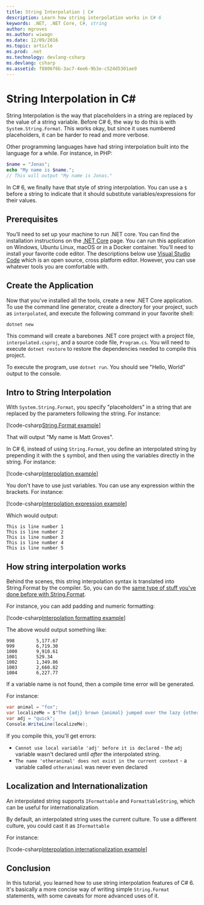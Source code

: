 ```yaml
---
title: String Interpolation | C#
description: Learn how string interpolation works in C# 6
keywords: .NET, .NET Core, C#, string
author: mgroves
ms.author: wiwagn
ms.date: 12/09/2016
ms.topic: article
ms.prod: .net
ms.technology: devlang-csharp
ms.devlang: csharp
ms.assetid: f8806f6b-3ac7-4ee6-9b3e-c524d5301ae9
---
```


# String Interpolation in C# #

String Interpolation is the way that placeholders in a string are replaced by the value of a string variable. Before C# 6, the way to do this is with `System.String.Format`. This works okay, but since it uses numbered placeholders, it can be harder to read and more verbose.

Other programming languages have had string interpolation built into the language for a while. For instance, in PHP:

```PHP
$name = "Jonas";
echo "My name is $name.";
// This will output "My name is Jonas."
```

In C# 6, we finally have that style of string interpolation. You can use a `$` before a string to indicate that it should substitute variables/expressions for their values.

## Prerequisites
You’ll need to set up your machine to run .NET core. You can find the
installation instructions on the [.NET Core](https://www.microsoft.com/net/core)
page.
You can run this application on Windows, Ubuntu Linux, macOS or in a Docker container. 
You’ll need to install your favorite code editor. The descriptions below
use [Visual Studio Code](https://code.visualstudio.com/) which is an open
source, cross platform editor. However, you can use whatever tools you are
comfortable with.

## Create the Application

Now that you've installed all the tools, create a new .NET Core
application. To use the command line generator, create a directory for your project, such as `interpolated`, and execute the following command in your favorite shell:

`dotnet new`

This command will create a barebones .NET core project with a project file, `interpolated.csproj`, and a source code file, `Program.cs`. You will need to execute `dotnet restore` to restore the dependencies needed to compile this project.

To execute the program, use `dotnet run`. You should see "Hello, World" output to the console.

## Intro to String Interpolation

With `System.String.Format`, you specify "placeholders" in a string that are replaced by the parameters following the string. For instance:

[!code-csharp[String.Format example](../../../samples/snippets/csharp/new-in-6/string-interpolation.cs#StringFormatExample)]  

That will output "My name is Matt Groves".

In C# 6, instead of using `String.Format`, you define an interpolated string by prepending it with the `$` symbol, and then using the variables directly in the string. For instance:

[!code-csharp[Interpolation example](../../../samples/snippets/csharp/new-in-6/string-interpolation.cs#InterpolationExample)]  

You don't have to use just variables. You can use any expression within the brackets. For instance:

[!code-csharp[Interpolation expression example](../../../samples/snippets/csharp/new-in-6/string-interpolation.cs#InterpolationExpressionExample)]  

Which would output:

```
This is line number 1
This is line number 2
This is line number 3
This is line number 4
This is line number 5
```

## How string interpolation works

Behind the scenes, this string interpolation syntax is translated into String.Format by the compiler. So, you can do the [same type of stuff you've done before with String.Format](https://msdn.microsoft.com/en-us/library/dwhawy9k(v=vs.110).aspx).

For instance, you can add padding and numeric formatting:

[!code-csharp[Interpolation formatting example](../../../samples/snippets/csharp/new-in-6/string-interpolation.cs#InterpolationFormattingExample)]  

The above would output something like:

```
998        5,177.67
999        6,719.30
1000       9,910.61
1001       529.34
1002       1,349.86
1003       2,660.82
1004       6,227.77
```

If a variable name is not found, then a compile time error will be generated.

For instance:

```cs
var animal = "fox";
var localizeMe = $"The {adj} brown {animal} jumped over the lazy {otheranimal}";
var adj = "quick";
Console.WriteLine(localizeMe);
```

If you compile this, you'll get errors:
 
* `Cannot use local variable 'adj' before it is declared` - the `adj` variable wasn't declared until *after* the interpolated string.
* `The name 'otheranimal' does not exist in the current context` - a variable called `otheranimal` was never even declared

## Localization and Internationalization

An interpolated string supports `IFormattable` and `FormattableString`, which can be useful for internationalization.

By default, an interpolated string uses the current culture. To use a different culture, you could cast it as `IFormattable`

For instance:

[!code-csharp[Interpolation internationalization example](../../../samples/snippets/csharp/new-in-6/string-interpolation.cs#InterpolationInternationalizationExample)]  

## Conclusion 

In this tutorial, you learned how to use string interpolation features of C# 6. It's basically a more concise way of writing simple `String.Format` statements, with some caveats for more advanced uses of it.
